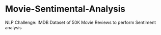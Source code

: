 # Movie-Sentimental-Analysis
NLP Challenge: IMDB Dataset of 50K Movie Reviews to perform Sentiment analysis
